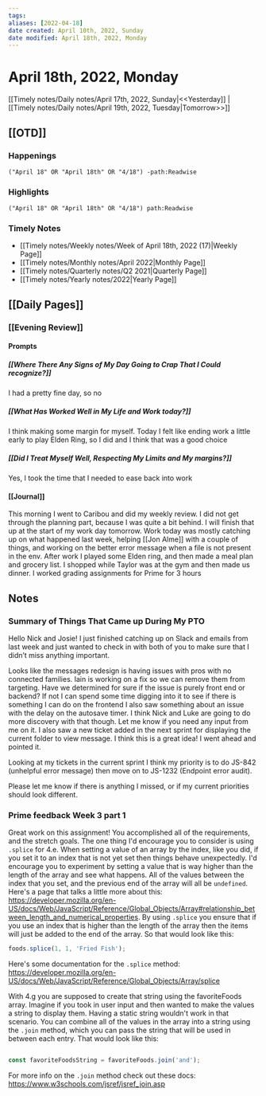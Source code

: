 ```yaml
---
tags:
aliases: [2022-04-18]
date created: April 10th, 2022, Sunday
date modified: April 18th, 2022, Monday
---
```


# April 18th, 2022, Monday

[[Timely notes/Daily notes/April 17th, 2022, Sunday|<<Yesterday]] | [[Timely notes/Daily notes/April 19th, 2022, Tuesday|Tomorrow>>]]

## [[OTD]]

### Happenings

```query
("April 18" OR "April 18th" OR "4/18") -path:Readwise
```

### Highlights

```query
("April 18" OR "April 18th" OR "4/18") path:Readwise
```

### Timely Notes

- [[Timely notes/Weekly notes/Week of April 18th, 2022 (17)|Weekly Page]]
- [[Timely notes/Monthly notes/April 2022|Monthly Page]]
- [[Timely notes/Quarterly notes/Q2 2021|Quarterly Page]]
- [[Timely notes/Yearly notes/2022|Yearly Page]]

## [[Daily Pages]]

### [[Evening Review]]

#### Prompts

##### [[Where There Any Signs of My Day Going to Crap That I Could recognize?]]

I had a pretty fine day, so no

##### [[What Has Worked Well in My Life and Work today?]]

I think making some margin for myself. Today I felt like ending work a little early to play Elden Ring, so I did and I think that was a good choice

##### [[Did I Treat Myself Well, Respecting My Limits and My margins?]]

Yes, I took the time that I needed to ease back into work

#### [[Journal]]

This morning I went to Caribou and did my weekly review. I did not get through the planning part, because I was quite a bit behind. I will finish that up at the start of my work day tomorrow. Work today was mostly catching up on what happened last week, helping [[Jon Alme]] with a couple of things, and working on the better error message when a file is not present in the env. After work I played some Elden ring, and then made a meal plan and grocery list. I shopped while Taylor was at the gym and then made us dinner. I worked grading assignments for Prime for 3 hours

## Notes

### Summary of Things That Came up During My PTO

Hello Nick and Josie! I just finished catching up on Slack and emails from last week and just wanted to check in with both of you to make sure that I didn’t miss anything important.

Looks like the messages redesign is having issues with pros with no connected families. Iain is working on a fix so we can remove them from targeting. Have we determined for sure if the issue is purely front end or backend? If not I can spend some time digging into it to see if there is something I can do on the frontend
I also saw something about an issue with the delay on the autosave timer. I think Nick and Luke are going to do more discovery with that though. Let me know if you need any input from me on it.
I also saw a new ticket added in the next sprint for displaying the current folder to view message. I think this is a great idea! I went ahead and pointed it.

Looking at my tickets in the current sprint I think my priority is to do JS-842 (unhelpful error message) then move on to JS-1232 (Endpoint error audit).

Please let me know if there is anything I missed, or if my current priorities should look different.

### Prime feedback Week 3 part 1

Great work on this assignment! You accomplished all of the requirements, and the stretch goals. The one thing I'd encourage you to consider is using `.splice` for 4.e. When setting a value of an array by the index, like you did, if you set it to an index that is not yet set then things behave unexpectedly. I'd encourage you to experiment by setting a value that is way higher than the length of the array and see what happens. All of the values between the index that you set, and the previous end of the array will all be `undefined`. Here's a page that talks a little more about this: https://developer.mozilla.org/en-US/docs/Web/JavaScript/Reference/Global_Objects/Array#relationship_between_length_and_numerical_properties. By using `.splice` you ensure that if you use an index that is higher than the length of the array then the items will just be added to the end of the array. So that would look like this:

```javascript
foods.splice(1, 1, 'Fried Fish');
```

Here's some documentation for the `.splice` method: https://developer.mozilla.org/en-US/docs/Web/JavaScript/Reference/Global_Objects/Array/splice




With 4.g you are supposed to create that string using the favoriteFoods array. Imagine if you took in user input and then wanted to make the values a string to display them. Having a static string wouldn't work in that scenario. You can combine all of the values in the array into a string using the `.join` method, which you can pass the string that will be used in between each entry. That would look like this:

  

```javascript

const favoriteFoodsString = favoriteFoods.join('and');

```

  

For more info on the `.join` method check out these docs: https://www.w3schools.com/jsref/jsref_join.asp